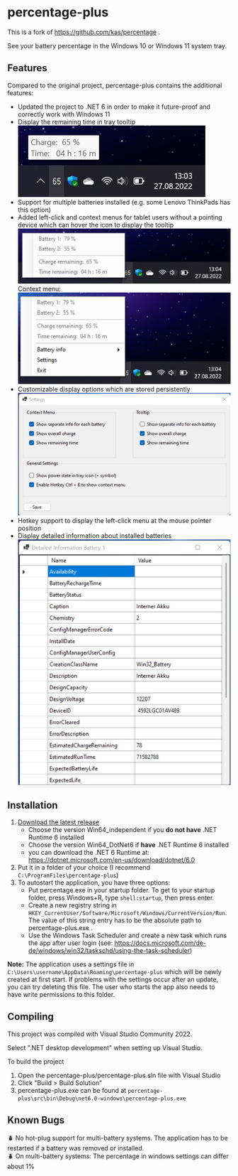 # percentage-plus
This is a fork of https://github.com/kas/percentage .

See your battery percentage in the Windows 10 or Windows 11 system tray.

## Features

Compared to the original project, percentage-plus contains the additional features:  

  - Updated the project to .NET 6 in order to make it future-proof and correctly work with Windows 11  
  - Display the remaining time in tray tooltip<br />
  ![](https://raw.githubusercontent.com/jschw/percentage-plus/master/images/tooltip.jpg)  
  - Support for multiple batteries installed (e.g. some Lenovo ThinkPads has this option)  
  - Added left-click and context menus for tablet users without a pointing device which can hover the icon to display the tooltip<br />
  ![](https://raw.githubusercontent.com/jschw/percentage-plus/master/images/left_click.jpg)
  Context menu:<br />
  ![](https://raw.githubusercontent.com/jschw/percentage-plus/master/images/context.jpg)    
  - Customizable display options which are stored persistently<br />
  ![](https://raw.githubusercontent.com/jschw/percentage-plus/master/images/settings.jpg)  
  - Hotkey support to display the left-click menu at the mouse pointer position
  - Display detailed information about installed batteries<br />
  ![](https://raw.githubusercontent.com/jschw/percentage-plus/master/images/battery_infos.jpg)

## Installation

1. [Download the latest release](https://github.com/jschw/percentage-plus/releases)
   - Choose the version Win64_independent if you <b>do not have</b> .NET Runtime 6 installed
   - Choose the version Win64_DotNet6 if <b>have</b> .NET Runtime 6 installed
   - you can download the .NET 6 Runtime at: https://dotnet.microsoft.com/en-us/download/dotnet/6.0
2. Put it in a folder of your choice (I recommend `C:\ProgramFiles\percentage-plus`)
3. To autostart the application, you have three options:
   - Put percentage.exe in your startup folder. To get to your startup folder, press Windows+R, type `shell:startup`, then press enter.
   - Create a new registry string in `HKEY_CurrentUser/Software/Microsoft/Windows/CurrentVersion/Run`. The value of this string entry has to be the absolute path to percentage-plus.exe .
   - Use the Windows Task Scheduler and create a new task which runs the app after user login (see: https://docs.microsoft.com/de-de/windows/win32/taskschd/using-the-task-scheduler)

<b>Note:</b> The application uses a settings file in `C:\Users\username\AppData\Roaming\percentage-plus` which will be newly created at first start. If problems with the settings occur after an update, you can try deleting this file. The user who starts the app also needs to have write permissions to this folder.

## Compiling

This project was compiled with Visual Studio Community 2022.

Select ".NET desktop development" when setting up Visual Studio.

To build the project
1. Open the percentage-plus/percentage-plus.sln file with Visual Studio
2. Click "Build > Build Solution"
3. percentage-plus.exe can be found at `percentage-plus\src\bin\Debug\net6.0-windows\percentage-plus.exe`

## Known Bugs
:beetle: No hot-plug support for multi-battery systems. The application has to be restarted if a battery was removed or installed.  
:beetle: On multi-battery systems: The percentage in windows settings can differ about 1%  